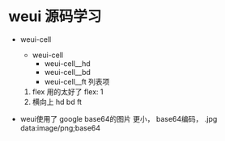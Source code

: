 # weui 源码学习

- weui-cell
    - weui-cell
        - weui-cell__hd
        - weui-cell__bd
        - weui-cell__ft
    列表项

    1. flex 用的太好了 
        flex: 1
    2. 横向上 hd bd ft 

- weui使用了 google base64的图片
    更小， base64编码， .jpg  data:image/png;base64